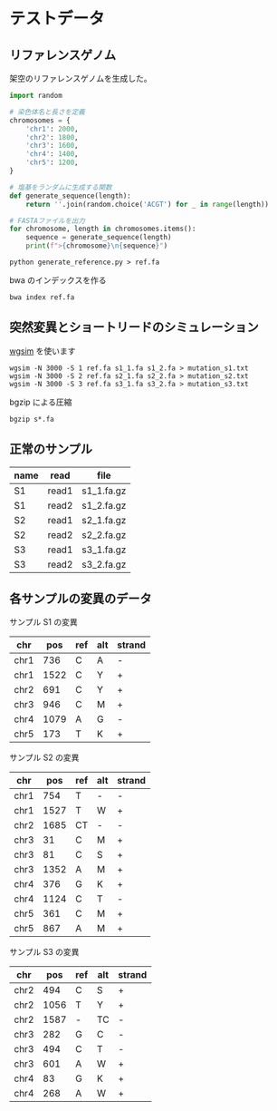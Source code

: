 # テストデータ

## リファレンスゲノム

架空のリファレンスゲノムを生成した。

```python
import random

# 染色体名と長さを定義
chromosomes = {
    'chr1': 2000,
    'chr2': 1800,
    'chr3': 1600,
    'chr4': 1400,
    'chr5': 1200,
}

# 塩基をランダムに生成する関数
def generate_sequence(length):
    return ''.join(random.choice('ACGT') for _ in range(length))

# FASTAファイルを出力
for chromosome, length in chromosomes.items():
    sequence = generate_sequence(length)
    print(f">{chromosome}\n{sequence}")
```

```
python generate_reference.py > ref.fa
```

bwa のインデックスを作る

```
bwa index ref.fa
```

## 突然変異とショートリードのシミュレーション

[wgsim](https://github.com/lh3/wgsim) を使います

```
wgsim -N 3000 -S 1 ref.fa s1_1.fa s1_2.fa > mutation_s1.txt
wgsim -N 3000 -S 2 ref.fa s2_1.fa s2_2.fa > mutation_s2.txt
wgsim -N 3000 -S 3 ref.fa s3_1.fa s3_2.fa > mutation_s3.txt
```

bgzip による圧縮

```
bgzip s*.fa
```

## 正常のサンプル

| name | read  | file       |
| ---- | ----- | ---------- |
| S1   | read1 | s1_1.fa.gz |
| S1   | read2 | s1_2.fa.gz |
| S2   | read1 | s2_1.fa.gz |
| S2   | read2 | s2_2.fa.gz |
| S3   | read1 | s3_1.fa.gz |
| S3   | read2 | s3_2.fa.gz |

## 各サンプルの変異のデータ

サンプル S1 の変異

| chr  | pos  | ref | alt | strand |
| ---- | ---- | --- | --- | ------ |
| chr1 | 736  | C   | A   | -      |
| chr1 | 1522 | C   | Y   | +      |
| chr2 | 691  | C   | Y   | +      |
| chr3 | 946  | C   | M   | +      |
| chr4 | 1079 | A   | G   | -      |
| chr5 | 173  | T   | K   | +      |

サンプル S2 の変異

| chr  | pos  | ref | alt | strand |
| ---- | ---- | --- | --- | ------ |
| chr1 | 754  | T   | -   | -      |
| chr1 | 1527 | T   | W   | +      |
| chr2 | 1685 | CT  | -   | -      |
| chr3 | 31   | C   | M   | +      |
| chr3 | 81   | C   | S   | +      |
| chr3 | 1352 | A   | M   | +      |
| chr4 | 376  | G   | K   | +      |
| chr4 | 1124 | C   | T   | -      |
| chr5 | 361  | C   | M   | +      |
| chr5 | 867  | A   | M   | +      |

サンプル S3 の変異

| chr  | pos  | ref | alt | strand |
| ---- | ---- | --- | --- | ------ |
| chr2 | 494  | C   | S   | +      |
| chr2 | 1056 | T   | Y   | +      |
| chr2 | 1587 | -   | TC  | -      |
| chr3 | 282  | G   | C   | -      |
| chr3 | 494  | C   | T   | -      |
| chr3 | 601  | A   | W   | +      |
| chr4 | 83   | G   | K   | +      |
| chr4 | 268  | A   | W   | +      |
